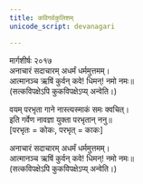 ```yaml
---
title: कविगर्वकुलिशम्
unicode_script: devanagari

---
```

मार्गशीर्षः २०१७    
अनाचारं सदाचारम् अधर्मं धर्ममुत्तमम्।  
आत्मानञ्च ऋषिं कुर्वन् कवे! धिमन्! नमो नमः॥  
(सत्कविपक्षेऽपि कुकविपक्षेऽप्य् अन्वेति।)    

वयम् परभृता गाने नास्त्यस्माकं समः क्वचित्।  
इति गर्वेण नावज्ञा युक्ता परभृतान् ननु॥  
\[परभृतः = कोकः, परभृत् = काकः\]  

अनाचारं सदाचारम् अधर्मं धर्ममुत्तमम्।  
आत्मानञ्च ऋषिं कुर्वन् कवे! धिमन्! नमो नमः॥  
(सत्कविपक्षेऽपि कुकविपक्षेऽप्य् अन्वेति।)  
